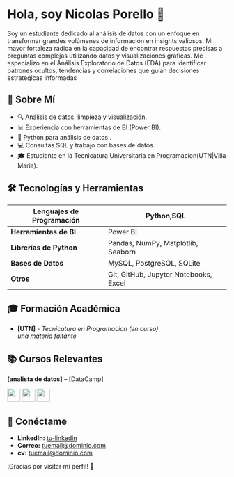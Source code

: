 # Hola, soy Nicolas Porello 👋
Soy un estudiante dedicado al análisis de datos con un enfoque en transformar grandes volúmenes de información en insights valiosos. Mi mayor fortaleza radica en la capacidad de encontrar respuestas precisas a preguntas complejas utilizando datos y visualizaciones gráficas. Me especializo en el Análisis Exploratorio de Datos (EDA) para identificar patrones ocultos, tendencias y correlaciones que guían decisiones estratégicas informadas

## 🚀 Sobre Mí

- 🔍 Análisis de datos, limpieza y visualización.
- 📊 Experiencia con herramientas de BI (Power BI).
- 🐍 Python para análisis de datos .
- 💻 Consultas SQL y trabajo con bases de datos.
- 🎓 Estudiante en la Tecnicatura Universitaria en Programacion(UTN|Villa Maria).

## 🛠️ Tecnologías y Herramientas

| **Lenguajes de Programación** | Python,SQL |
| ----------------------------- | -------------- |
| **Herramientas de BI**         | Power BI|
| **Librerías de Python**        | Pandas, NumPy, Matplotlib, Seaborn |
| **Bases de Datos**             | MySQL, PostgreSQL, SQLite |
| **Otros**                      | Git, GitHub, Jupyter Notebooks, Excel 

## 🎓 Formación Académica

- **[UTN]** - *Tecnicatura en Programacion (en curso)*  
  *una materia faltante*
  
## 📚 Cursos Relevantes

 **[analista de datos]** – [DataCamp]
 
 *[<img src = 'https://github.com/MarikIshtar007/MarikIshtar007/blob/master/images/python2.png' height='30'/>](https://www.datacamp.com/completed/statement-of-accomplishment/track/4c761c687556e706a76d402e86566631b182430d)  [<img src = 'https://github.com/MarikIshtar007/MarikIshtar007/blob/master/images/python2.png' height='30'/>](https://www.datacamp.com/completed/statement-of-accomplishment/track/6901cf47faea484d17c81fe31b9d397d580d1c05)  [<img src = 'https://github.com/MarikIshtar007/MarikIshtar007/blob/master/images/python2.png' height='30'/>](https://www.datacamp.com/completed/statement-of-accomplishment/track/ef80e427b4fda9c9cb42357b78b6a6549d160165)*




## 🔗 Conéctame

- **LinkedIn:** [tu-linkedin](https://www.linkedin.com/in/tu-linkedin)
- **Correo:** [tuemail@dominio.com](mailto:tuemail@dominio.com)
-  **cv:** [tuemail@dominio.com](mailto:tuemail@dominio.com)

¡Gracias por visitar mi perfil! 🚀
